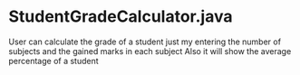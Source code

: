# StudentGradeCalculator.java
User can calculate the grade of a student just my entering the number of subjects and the gained marks in each subject
Also it will show the average percentage of a student
